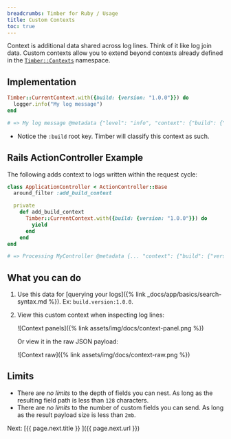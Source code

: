 ```yaml
---
breadcrumbs: Timber for Ruby / Usage
title: Custom Contexts
toc: true
---
```


Context is additional data shared across log lines. Think of it like log join data.
Custom contexts allow you to extend beyond contexts already defined in
the [`Timber::Contexts`](https://github.com/timberio/timber-ruby/tree/master/lib/timber/contexts) namespace.


## Implementation

```ruby
Timber::CurrentContext.with({build: {version: "1.0.0"}}) do
  logger.info("My log message")
end

# => My log message @metadata {"level": "info", "context": {"build": {"version": "1.0.0"}}}
```

* Notice the `:build` root key. Timber will classify this context as such.


## Rails ActionController Example

The following adds context to logs written within the request cycle:

```ruby
class ApplicationController < ActionController::Base
  around_filter :add_build_context

  private
    def add_build_context
      Timber::CurrentContext.with({build: {version: "1.0.0"}}) do
        yield
      end
    end
end

# => Processing MyController @metadata {... "context": {"build": {"version": "1.0.0"}} ...}
```


## What you can do

1. Use this data for [querying your logs]({% link _docs/app/basics/search-syntax.md %}). Ex: `build.version:1.0.0`.
2. View this custom context when inspecting log lines:

   ![Context panels]({% link assets/img/docs/context-panel.png %})

   Or view it in the raw JSON payload:

   ![Context raw]({% link assets/img/docs/context-raw.png %})



## Limits

* There are *no limits* to the depth of fields you can nest. As long as the resulting field path is less than `128` characters.
* There are *no limits* to the number of custom fields you can send. As long as the result payload size is less than `2mb`.


<div class="next">
  Next: [{{ page.next.title }} <i class="fa fa-arrow-circle-right" aria-hidden="true"></i>]({{ page.next.url }})
</div>